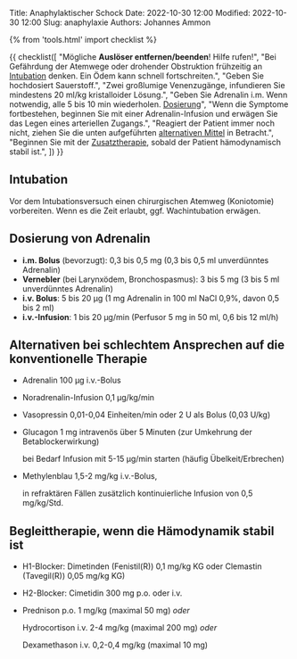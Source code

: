 Title: Anaphylaktischer Schock
Date: 2022-10-30 12:00
Modified: 2022-10-30 12:00
Slug: anaphylaxie
Authors: Johannes Ammon

{% from 'tools.html' import checklist %}

{{ checklist([
"Mögliche <strong>Auslöser entfernen/beenden</strong>! Hilfe rufen!",
"Bei Gefährdung der Atemwege oder drohender Obstruktion frühzeitig an <a href='#intubation'>Intubation</a> denken. Ein Ödem kann schnell fortschreiten.",
"Geben Sie hochdosiert Sauerstoff.",
"Zwei großlumige Venenzugänge, infundieren Sie mindestens 20 ml/kg kristalloider Lösung.",
"Geben Sie Adrenalin i.m. Wenn notwendig, alle 5 bis 10 min wiederholen. <a href='#dosis'>Dosierung</a>",
"Wenn die Symptome fortbestehen, beginnen Sie mit einer Adrenalin-Infusion und erwägen Sie das Legen eines arteriellen Zugangs.",
"Reagiert der Patient immer noch nicht, ziehen Sie die unten aufgeführten <a href='#alternativen'>alternativen Mittel</a> in Betracht.",
"Beginnen Sie mit der <a href='#zusatz'>Zusatztherapie</a>, sobald der Patient hämodynamisch stabil ist.",
]) }}

## Intubation<span id="intubation"></span>

Vor dem Intubationsversuch einen chirurgischen Atemweg (Koniotomie) vorbereiten. Wenn es die Zeit erlaubt, ggf. Wachintubation erwägen.

## Dosierung von Adrenalin<span id="dosis"></span>

- **i.m. Bolus** (bevorzugt): 0,3 bis 0,5 mg (0,3 bis 0,5 ml unverdünntes Adrenalin)
- **Vernebler** (bei Larynxödem, Bronchospasmus): 3 bis 5 mg (3 bis 5 ml unverdünntes Adrenalin)
- **i.v. Bolus**: 5 bis 20 µg (1 mg Adrenalin in 100 ml NaCl 0,9%, davon 0,5 bis 2 ml)
- **i.v.-Infusion**: 1 bis 20 µg/min (Perfusor 5 mg in 50 ml, 0,6 bis 12 ml/h)

## Alternativen bei schlechtem Ansprechen auf die konventionelle Therapie<span id="alternativen"></span>

- Adrenalin 100 µg i.v.-Bolus
- Noradrenalin-Infusion 0,1 µg/kg/min
- Vasopressin 0,01-0,04 Einheiten/min oder 2 U als Bolus (0,03 U/kg)
- Glucagon 1 mg intravenös über 5 Minuten (zur Umkehrung der Betablockerwirkung)

    bei Bedarf Infusion mit 5-15 µg/min starten (häufig Übelkeit/Erbrechen)

- Methylenblau 1,5-2 mg/kg i.v.-Bolus,

    in refraktären Fällen zusätzlich kontinuierliche Infusion von 0,5 mg/kg/Std.

## Begleittherapie, wenn die Hämodynamik stabil ist<span id="zusatz"></span>

- H1-Blocker: Dimetinden (Fenistil(R)) 0,1 mg/kg KG oder Clemastin (Tavegil(R)) 0,05 mg/kg KG)
- H2-Blocker: Cimetidin 300 mg p.o. oder i.v.
- Prednison p.o. 1 mg/kg (maximal 50 mg) *oder*

    Hydrocortison i.v. 2-4 mg/kg (maximal 200 mg) *oder*

    Dexamethason i.v. 0,2-0,4 mg/kg (maximal 10 mg)
